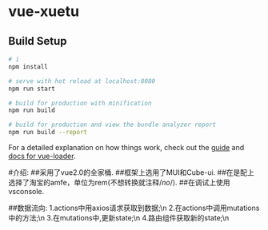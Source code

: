 # vue-xuetu

## Build Setup

``` bash
# i
npm install

# serve with hot reload at localhost:8080
npm run start

# build for production with minification
npm run build

# build for production and view the bundle analyzer report
npm run build --report
```

For a detailed explanation on how things work, check out the [guide](http://vuejs-templates.github.io/webpack/) and [docs for vue-loader](http://vuejs.github.io/vue-loader).

#介绍:
##采用了vue2.0的全家桶.
##框架上选用了MUI和Cube-ui.
##在是配上选择了淘宝的amfe，单位为rem(不想转换就注释/*no*/).
##在调试上使用vsconsole.

##数据流向:
1.actions中用axios请求获取到数据;\n
2.在actions中调用mutations中的方法;\n
3.在mutations中,更新state;\n
4.路由组件获取新的state;\n

